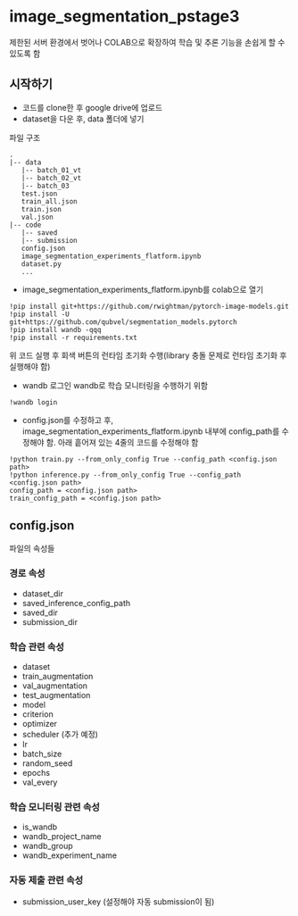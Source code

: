 # image_segmentation_pstage3
제한된 서버 환경에서 벗어나 COLAB으로 확장하여 학습 및 추론 기능을 손쉽게 할 수 있도록 함

## 시작하기
- 코드를 clone한 후 google drive에 업로드
- dataset을 다운 후, data 폴더에 넣기

파일 구조
```
.
|-- data
   |-- batch_01_vt
   |-- batch_02_vt
   |-- batch_03
   test.json
   train_all.json
   train.json
   val.json
|-- code
   |-- saved
   |-- submission
   config.json
   image_segmentation_experiments_flatform.ipynb
   dataset.py
   ...
```

- image_segmentation_experiments_flatform.ipynb를 colab으로 열기
```
!pip install git+https://github.com/rwightman/pytorch-image-models.git
!pip install -U git+https://github.com/qubvel/segmentation_models.pytorch
!pip install wandb -qqq
!pip install -r requirements.txt
```
위 코드 실행 후 회색 버튼의 런타임 초기화 수행(library 충돌 문제로 런타임 초기화 후 실행해야 함)

- wandb 로그인 
wandb로 학습 모니터링을 수행하기 위함
```
!wandb login
```

- config.json를 수정하고 후, image_segmentation_experiments_flatform.ipynb 내부에 config_path를 수정해야 함. 아래 흩어져 있는 4줄의 코드를 수정해야 함
```
!python train.py --from_only_config True --config_path <config.json path>
!python inference.py --from_only_config True --config_path <config.json path>
config_path = <config.json path>
train_config_path = <config.json path>
```

## config.json
파일의 속성들

### 경로 속성
- dataset_dir
- saved_inference_config_path
- saved_dir
- submission_dir

### 학습 관련 속성
- dataset
- train_augmentation
- val_augmentation
- test_augmentation
- model
- criterion
- optimizer
- scheduler (추가 예정)
- lr
- batch_size
- random_seed
- epochs
- val_every

### 학습 모니터링 관련 속성
- is_wandb
- wandb_project_name
- wandb_group
- wandb_experiment_name

### 자동 제출 관련 속성
- submission_user_key (설정해야 자동 submission이 됨)